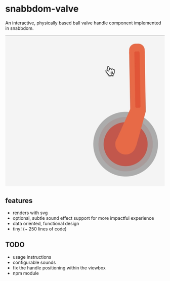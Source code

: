 # snabbdom-valve

An interactive, physically based ball valve handle component implemented in snabbdom.

![alt text](example.png "screenshot")


## features
* renders with svg
* optional, subtle sound effect support for more impactful experience
* data oriented, functional design
* tiny! (~ 250 lines of code)


## TODO
* usage instructions
* configurable sounds
* fix the handle positioning within the viewbox
* npm module
